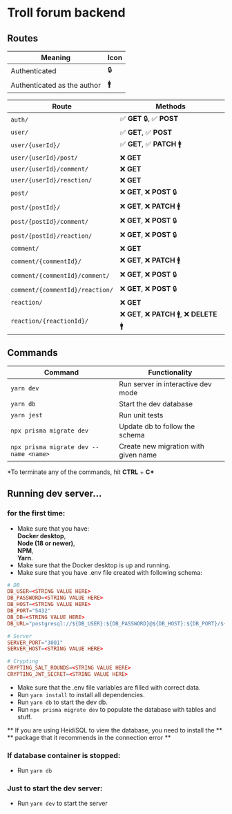 # Troll forum backend

## Routes

| Meaning                     | Icon |
| --------------------------- | ---- |
| Authenticated               | 🔒   |
| Authenticated as the author | 🚹   |

| Route                           | Methods                                       |
| ------------------------------- | --------------------------------------------- |
| `auth/`                         | ✅ **GET** 🔒, ✅ **POST**                    |
| `user/`                         | ✅ **GET**, ✅ **POST**                       |
| `user/{userId}/`                | ✅ **GET**, ✅ **PATCH** 🚹                   |
| `user/{userId}/post/`           | ❌ **GET**                                    |
| `user/{userId}/comment/`        | ❌ **GET**                                    |
| `user/{userId}/reaction/`       | ❌ **GET**                                    |
| `post/`                         | ❌ **GET**, ❌ **POST** 🔒                    |
| `post/{postId}/`                | ❌ **GET**, ❌ **PATCH** 🚹                   |
| `post/{postId}/comment/`        | ❌ **GET**, ❌ **POST** 🔒                    |
| `post/{postId}/reaction/`       | ❌ **GET**, ❌ **POST** 🔒                    |
| `comment/`                      | ❌ **GET**                                    |
| `comment/{commentId}/`          | ❌ **GET**, ❌ **PATCH** 🚹                   |
| `comment/{commentId}/comment/`  | ❌ **GET**, ❌ **POST** 🔒                    |
| `comment/{commentId}/reaction/` | ❌ **GET**, ❌ **POST** 🔒                    |
| `reaction/`                     | ❌ **GET**                                    |
| `reaction/{reactionId}/`        | ❌ **GET**, ❌ **PATCH** 🚹, ❌ **DELETE** 🚹 |

## Commands

| Command                                | Functionality                        |
| -------------------------------------- | ------------------------------------ |
| `yarn dev`                             | Run server in interactive dev mode   |
| `yarn db`                              | Start the dev database               |
| `yarn jest`                            | Run unit tests                       |
| `npx prisma migrate dev`               | Update db to follow the schema       |
| `npx prisma migrate dev --name <name>` | Create new migration with given name |

\*To terminate any of the commands, hit **CTRL** + **C\***

## Running dev server...

### for the first time:

- Make sure that you have: \
  **Docker desktop**, \
  **Node (18 or newer)**,\
  **NPM**,\
  **Yarn**.
- Make sure that the Docker desktop is up and running.
- Make sure that you have .env file created with following schema:

```conf
# DB
DB_USER=<STRING VALUE HERE>
DB_PASSWORD=<STRING VALUE HERE>
DB_HOST=<STRING VALUE HERE>
DB_PORT="5432"
DB_DB=<STRING VALUE HERE>
DB_URL="postgresql://${DB_USER}:${DB_PASSWORD}@${DB_HOST}:${DB_PORT}/${DB_DB}?schema=public"

# Server
SERVER_PORT="3001"
SERVER_HOST=<STRING VALUE HERE>

# Crypting
CRYPTING_SALT_ROUNDS=<STRING VALUE HERE>
CRYPTING_JWT_SECRET=<STRING VALUE HERE>
```

- Make sure that the .env file variables are filled with correct data.
- Run `yarn install` to install all dependencies.
- Run `yarn db` to start the dev db.
- Run `npx prisma migrate dev` to populate the database with tables and stuff.

** If you are using HeidiSQL to view the database, you need to install the **
** package that it recommends in the connection error **

### If database container is stopped:

- Run `yarn db`

### Just to start the dev server:

- Run `yarn dev` to start the server
